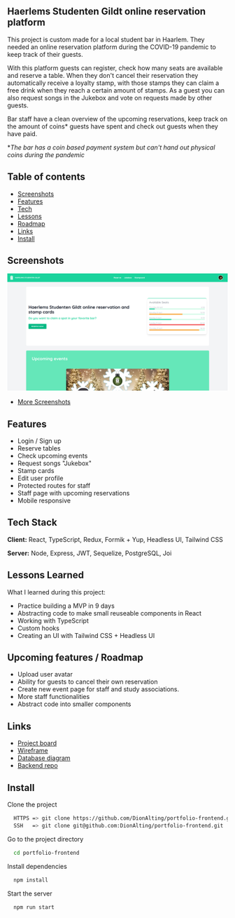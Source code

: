 ## Haerlems Studenten Gildt online reservation platform

This project is custom made for a local student bar in Haarlem. They needed an online reservation platform during the COVID-19 pandemic to keep track of their guests.

With this platform guests can register, check how many seats are available and reserve a table. When they don't cancel their reservation they automatically receive a loyalty stamp, with those stamps they can claim a free drink when they reach a certain amount of stamps. As a guest you can also request songs in the Jukebox and vote on requests made by other guests.

Bar staff have a clean overview of the upcoming reservations, keep track on the amount of coins\* guests have spent and check out guests when they have paid.

\*_The bar has a coin based payment system but can't hand out physical coins during the pandemic_

## Table of contents

- [Screenshots](#screenshots)
- [Features](#features)
- [Tech](#tech-stack)
- [Lessons](#lessons-learned)
- [Roadmap](#upcoming-features-/-roadmap)
- [Links](#links)
- [Install](#install)

## Screenshots

![App Screenshot](./header.png)

- [More Screenshots](https://drive.google.com/drive/folders/1HsT6ivmhclyFDBUOT6jJvPuzPAPt0Hex?usp=sharing)

## Features

- Login / Sign up
- Reserve tables
- Check upcoming events
- Request songs "Jukebox"
- Stamp cards
- Edit user profile
- Protected routes for staff
- Staff page with upcoming reservations
- Mobile responsive

## Tech Stack

**Client:** React, TypeScript, Redux, Formik + Yup, Headless UI, Tailwind CSS

**Server:** Node, Express, JWT, Sequelize, PostgreSQL, Joi

## Lessons Learned

What I learned during this project:

- Practice building a MVP in 9 days
- Abstracting code to make small reuseable components in React
- Working with TypeScript
- Custom hooks
- Creating an UI with Tailwind CSS + Headless UI

## Upcoming features / Roadmap

- Upload user avatar
- Ability for guests to cancel their own reservation
- Create new event page for staff and study associations.
- More staff functionalities
- Abstract code into smaller components

## Links

- [Project board](https://github.com/DionAlting/portfolio-frontend/projects/1)
- [Wireframe](https://drive.google.com/file/d/1OejX_buUxH4yMAuVMA9yqSkchwT6GkK6/view?usp=sharing)
- [Database diagram](https://dbdiagram.io/d/6049e497fcdcb6230b23a30b)
- [Backend repo](https://github.com/DionAlting/portfolio-backend)

## Install

Clone the project

```bash
  HTTPS => git clone https://github.com/DionAlting/portfolio-frontend.git
  SSH   => git clone git@github.com:DionAlting/portfolio-frontend.git
```

Go to the project directory

```bash
  cd portfolio-frontend
```

Install dependencies

```bash
  npm install
```

Start the server

```bash
  npm run start
```
